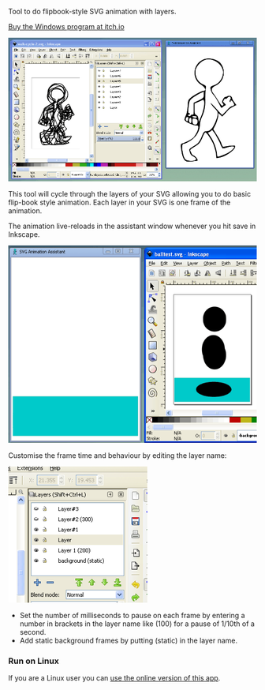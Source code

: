Tool to do flipbook-style SVG animation with layers.

[Buy the Windows program at itch.io](https://thebusiness.itch.io/svg-animation-assistant)

![SVG Animation Assistant interface showing Inkscape and a walk cycle animation](./screens/walk-cycle.gif)

This tool will cycle through the layers of your SVG allowing you to do basic flip-book style animation. Each layer in your SVG is one frame of the animation.

The animation live-reloads in the assistant window whenever you hit save in Inkscape.

![SVG Animation Assistant interface showing live reloading](./screens/svg-animation-assistant.gif)

Customise the frame time and behaviour by editing the layer name:

![Inkscape layers UI with customisation](./screens/layers.png)

 * Set the number of milliseconds to pause on each frame by entering a number in brackets in the layer name like (100) for a pause of 1/10th of a second.
 * Add static background frames by putting (static) in the layer name.

### Run on Linux

If you are a Linux user you can [use the online version of this app](https://chr15m.github.io/svg-animation-assistant).
